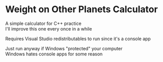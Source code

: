 # Weight on Other Planets Calculator

A simple calculator for C++ practice  
I'll improve this one every once in a while  
  
Requires Visual Studio redistributables to run since it's a console app   
  
Just run anyway if Windows "protected" your computer  
Windows hates console apps for some reason
